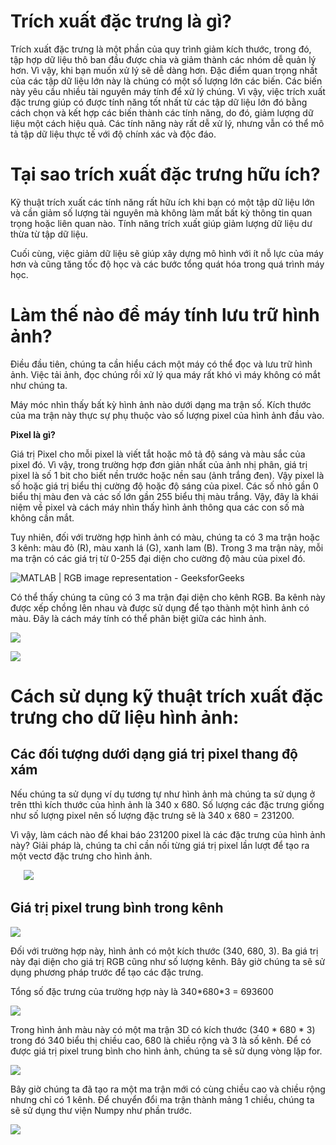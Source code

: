 ﻿# **Trích xuất đặc trưng là gì?**
Trích xuất đặc trưng là một phần của quy trình giảm kích thước, trong đó, tập hợp dữ liệu thô ban đầu được chia và giảm thành các nhóm dễ quản lý hơn. Vì vậy, khi bạn muốn xử lý sẽ dễ dàng hơn. Đặc điểm quan trọng nhất của các tập dữ liệu lớn này là chúng có một số lượng lớn các biến. Các biến này yêu cầu nhiều tài nguyên máy tính để xử lý chúng. Vì vậy, việc trích xuất đặc trưng giúp có được tính năng tốt nhất từ ​​các tập dữ liệu lớn đó bằng cách chọn và kết hợp các biến thành các tính năng, do đó, giảm lượng dữ liệu một cách hiệu quả. Các tính năng này rất dễ xử lý, nhưng vẫn có thể mô tả tập dữ liệu thực tế với độ chính xác và độc đáo.
# **Tại sao trích xuất đặc trưng hữu ích?**
Kỹ thuật trích xuất các tính năng rất hữu ích khi bạn có một tập dữ liệu lớn và cần giảm số lượng tài nguyên mà không làm mất bất kỳ thông tin quan trọng hoặc liên quan nào. Tính năng trích xuất giúp giảm lượng dữ liệu dư thừa từ tập dữ liệu.

Cuối cùng, việc giảm dữ liệu sẽ giúp xây dựng mô hình với ít nỗ lực của máy hơn và cũng tăng tốc độ học và các bước tổng quát hóa trong quá trình máy học.
# **Làm thế nào để máy tính lưu trữ hình ảnh?**
Điều đầu tiên, chúng ta cần hiểu cách một máy có thể đọc và lưu trữ hình ảnh. Việc tải ảnh, đọc chúng rồi xử lý qua máy rất khó vì máy không có mắt như chúng ta.

Máy móc nhìn thấy bất kỳ hình ảnh nào dưới dạng ma trận số. Kích thước của ma trận này thực sự phụ thuộc vào số lượng pixel của hình ảnh đầu vào.

**Pixel là gì?**

Giá trị Pixel cho mỗi pixel là viết tắt hoặc mô tả độ sáng và màu sắc của pixel đó. Vì vậy, trong trường hợp đơn giản nhất của ảnh nhị phân, giá trị pixel là số 1 bit cho biết nền trước hoặc nền sau (ảnh trắng đen). Vậy pixel là số hoặc giá trị biểu thị cường độ hoặc độ sáng của pixel. Các số nhỏ gần 0 biểu thị màu đen và các số lớn gần 255 biểu thị màu trắng. Vậy, đây là khái niệm về pixel và cách máy nhìn thấy hình ảnh thông qua các con số mà không cần mắt.

Tuy nhiên, đối với trường hợp hình ảnh có màu, chúng ta có 3 ma trận hoặc 3 kênh: màu đỏ (R), màu xanh lá (G), xanh lam (B). Trong 3 ma trận này, mỗi ma trận có các giá trị từ 0-255 đại diện cho cường độ màu của pixel đó.

![MATLAB | RGB image representation - GeeksforGeeks](https://media.geeksforgeeks.org/wp-content/uploads/Pixel.jpg)

Có thể thấy chúng ta cũng có 3 ma trận đại diện cho kênh RGB. Ba kênh này được xếp chồng lên nhau và được sử dụng để tạo thành một hình ảnh có màu. Đây là cách máy tính có thể phân biệt giữa các hình ảnh.

![](https://lh3.googleusercontent.com/AuDM9SFAk5-fvFf85dMu9xksW5cplbuIuYNlOYQATdO1XKkIOYpiGMHSWKffK6evT6Q9cAGmyPwBfIPTffcu2YodkjzRDYWbQvJLUoqHyyVRqlDTF2PQXDgUD63BWXydo5sOZq1qDdhpdgkvzewjb-vfNHAgDaZDyxbujGNQAc8nJ94PU6c11tmuVNnsZdYMIcHbUm5lPTplif-FjkqA_8q5PoLOlrl8c8d7ltarkto97V41HJKWz3y9Y0pP_6Wp145y0m4uo2YFJRCMM_likaFsewf6E4XO3ixP3jWeKkLOeN_nCzurKEIEOwPi00mHWl8BbkzkxrRrvv6RrwIraSJ-S8wHTEc2gDPAQ9H8gxmmGEaWELyE1QJJSIXE7fAuD61UdnE8S_BgyePYODdPH8lydOI_emm9LkcievEsZvhCxJ4zfa8qpk21bjpYngS2nTFDZYZReIesUBLZNdapl5KG-oaolkkRnd4_FjqzfTxST6fEN3wHYhBxFd0dq3hj0aodF4hzcWteUNQDQJm4jt1kR4rrbumyrYr94wUMuTFSQV3V5VnyJC2lnxbVR6-UCrrxu9RoGtigQksYq4a8MkDMkI0rmpOygb_jdIq1BFg0FPOhp0Q2KVt_IgJdvRXuR734PS5E0YMHQGSEQCwjTDk9kxEdATzrI6TlQJiSTG0bqm0bOn0lMuiPPFYX7FZjVeadpGhxKh4D3GNW_wEsWA=w991-h730-no?authuser=0)

![](https://lh3.googleusercontent.com/ZgSt-mZcnAygiW9vv8DbiegDkO8MdT3u2ZGhpgL-NM9YQMbM_sdMjI5Sj9Mg4118XzMx6bZk7zU8sxl-RcTQKNBg6ZxhYUjf4545wuC14VEi_gP1ypylEjgavPnVc45-4lVHS9QCoZ_4kcyImkxC0Q79T_2z4pGP7_KZ10f0lzV3wVU65leUvDefH-U8Tnv56BNzVwu9T-VpE82ZTlyqVpzGc35GA5k96QbIzE0y8yEP7aE1DIbsuqYSb5_jDglfRdRSfcU2LYxltvhy1tFYfFUZ7NH-pHgFY_75qCWoo7sfEISE3MlEdGSm4J-GLRnEhVMhD9z2ONlEAgGU4Fyfdk912JHE-KWgQ-BX-V4zfMuTSOxXl83po_2J-OZ9_VjIWZgkFKBhXpfpqxr97MbfssfDk-IvRF4_j2iBYtmHP91S7UTp2DmW-VeV3waq_zqn2ngLHOwOwlhKboP_H6ezRrPitp669S8_z5gjHu3ltV7pfEu2bKICIy6KwidKBQW9VZt5gxOvYIRLaTRWowWXNuw40r9Ka8azIkYR1qD8GDv9Ka12PjeTyW7GnmcpDWGqz2p82-piDvWQvcDZ1LeElvQjxRiYqMQ3KD7m5_rG43miPWDFqk9jl2LnnqHbPZ5YHawkz4LZaAZzVx70fEA_DKuBQHjs22tjLbechkoTEN0V1MHQ81T1-X4NdEiqr6GZZdGwNLw-u7gNg8YeC5H5Ag=w858-h715-no?authuser=0)



# **Cách sử dụng kỹ thuật trích xuất đặc trưng cho dữ liệu hình ảnh:**
## **Các đối tượng dưới dạng giá trị pixel thang độ xám**
Nếu chúng ta sử dụng ví dụ tương tự như hình ảnh mà chúng ta sử dụng ở trên tthì kích thước của hình ảnh là 340 x 680. Số lượng các đặc trưng giống như số lượng pixel nên số lượng đặc trưng sẽ là 340 x 680 = 231200.

Vì vậy, làm cách nào để khai báo 231200 pixel là các đặc trưng của hình ảnh này? Giải pháp là, chúng ta chỉ cần nối từng giá trị pixel lần lượt để tạo ra một vectơ đặc trưng cho hình ảnh.

`	`![](https://lh3.googleusercontent.com/rkBUhcvkwbrN7c9T0FIm_P2Svt7MrZHIBZa9LWD75jhb5PrDqDjGVmHKzIBwoOgzenJffHP6r8tsIm3EF3KHxY2uT3JHMmEQRN8S6n-cJ-pVd-UhcPL-p3ttSKYt7wbEYsFyCVPlDvGDuBfPlM_iSDRhSMchM5RjrIbVOhqUn6Xp8f_DS7KkRtETHhvg0gxoZnVxLb03HFImwMvzYt__veDW3_Tjp1wUkRBNinatCnK-Sktp50mImUUyDs5WnMQTu74f8gW2eo5iu8877UOUaVrzRqlYpYYgR5XkMORlOOB6xVu0fUvFjO6LUzk2OAyyKMDphDRFWzZPJLoE6kUoE26yLwHOgO8qGrd6AOarhTno3x7QUwyMZ5YtJWkV_7z9M9C7jR2S7eNkC07JekIn5-Bi4ppiRDy1OM46mih0uGNlnWtllCboBuzXcoB9mIV2qD1razLRcsgY_4IZPXReTFnaUp30S3-juTv1lKx56Yus_mV35d1Pp4xvA6pedy8VhyGi-DSlnCXznaT5W_4gIT4iRgpXpKoobFbC5uvqNAR4LYYJZQwrnCXWZwLltieln0e-xxIKT1feKHAXPB5kl97Pf-31AqOyOOoJVZ4i5_9pFjk3yqALjJq4J--fik-WzwwMFRl37uF2gAahlMGzgDE9KGqyKqwztfHA2F2K2iJsx1wX-zopQeQhDVSPvBmot8WGcngysP9ZTxYLYm5fkQ=w726-h672-no?authuser=0)
## **Giá trị pixel trung bình trong kênh**
![](https://lh3.googleusercontent.com/n9CHY78v-WLK-hPTVTiZiHgzOPyPSG-QmvEihVMXaqpQq2afnTrLoaHZejsKdWszx_7HZI9xITwDUrdW_ThZPLLtfs5DEhkpj30QLd6MldGUBZ7qxdd4C4oN2MXSKEv_7Tm4aEbsaUxHOum5FI8I1yWweRhU88eJ2_B6oRJd4l6dYkyRPtrbhRlvKjxkw71DXAKeJ8pngvEfqyuZw9Nb4xeozExZ1oucKTimZEoQ7rLLY_GwvKyCkC4gvSH-d-uyOqJKwd2RQCG2Su7Xfevrb64FjbVddFrvcEP49g6ybUMwmOu3dvKOoeaELvecjLStwdSFymNFziJlZpeEotJIpWmXJLd0fjWfYaSrbGzqzbcehwo_RTOiM_2qg2_jaZdDgIMaM8vUFbDjkkXTvNTGskh-l2ODfJsP9nzHRLNDu5eY0vogSwzxdsXPTRhfYN2BqU9ZoUN4gdK179kcRZdZppSa-OpDdeEjt0u0QQ1Auc89TC5qllG527KUlRcB3PVNJ6I_1E53wHI0usqUjISRRG5-c0TiAnyBeKiKMHnipH6_Yt9Vyp_axMicY9aUV_rFthF85FFnT-m0-akn3XABEfQUrsL42Gc6PcJ8aLtotm-Ss6n-4RmSmvQLH8kr6EEbcj1aOAoCGq4HPHNYTX5i6zNx5mm653Zg7wICjA1QvJTr9Rs5VSOQTP5HbtiQ_bGZG8l0gbTefFg0emY6WWz6dg=w894-h636-no?authuser=0)

Đối với trường hợp này, hình ảnh có một kích thước (340, 680, 3). Ba giá trị này đại diện cho giá trị RGB cũng như số lượng kênh. Bây giờ chúng ta sẽ sử dụng phương pháp trước để tạo các đặc trưng.

Tổng số đặc trưng của trường hợp này là 340\*680\*3 = 693600

![](https://lh3.googleusercontent.com/oQz62dnTEQ_LzLc5Agg9Ym_ocV1Yto0vfECnPvQAPYvGeNgCbvo_3HUFtMpGYNMSs85bVz9YPdxLV5motdl2WunvRzFXKQVQS8_q7J4opRvgRIZZaOt9ZRkoK9FT4rRzRnVR2tklUv98qKRnQ5bKXAVReO3jIPX-I1iLccY0RidmmTml33KPVudmCtjdpJjzMAHy5icTPIWmR87Gn82z6MTySq1RbCZ60GQKxmm9prqHFQTeGnCUVfFLU5rcoNOQoeJ6CVd2c1tUo-RHEdaUK0QaxL7p07gNgFFyqLcEmRMxb2l5atfhH7UEjufDDkhsDXzR6O96Cuwad3GP5GbeCVO0fMCpRypAZzBjFdKbbsvxeCUVNdnrqvph1Hbkh3SOVo3L0De0HLPvQnGOq2DOfnclefCsH9Vb12Tz6giXEoGGgQV2-JSSKeRuGtFQjx9e7T9XTepgY-HE8FjEVc8PJsouwtJB59pfpwP9VxzhDXFw6r6qwDfw_Oj-t-cn1HlUPSy281UXRevRUtldULreYUBAFjMeAs1bzEtrf-q00aIsxxYVCVKJTA48wwwJ6D3H3doc1WHMR7rDNO-TjtKhdmEuOxBtgJNnZz6y44FSyHTIHep3oHmUYkVAmO50mUf-LTqLGJdYClNzHhMeHudmgjOgS_FIl-mBSmAcwbyvr_dCdxYfYD_DbosHT79sBOfDpsH2ynW0WsLVmPsxtdXhdw=w839-h514-no?authuser=0)

Trong hình ảnh màu này có một ma trận 3D có kích thước (340 \* 680 \* 3) trong đó 340 biểu thị chiều cao, 680 là chiều rộng và 3 là số kênh. Để có được giá trị pixel trung bình cho hình ảnh, chúng ta sẽ sử dụng vòng lặp for.

![](https://lh3.googleusercontent.com/OWeKxVNYWM1B66sQRh5UEU0hFcQosEZiMqvoeNH_B41lMaAtetTxVmiFePkmBectQ7KlKLjXl5nQrpiALGdnQKQBX-DLL6ov5aTQBDgU3iW9-Ogu0CUbJqfiENope8ebHJNisd2mpsxym_JwTgnT6aW-rsmTgLUN_u4C5j56m1d4BvRV7qGgIFZETMDlaQEukpr-1sh_0YMaU9aPdQXNefTpZj-XHTw0qVbl46dzjQChgG0cTMxyvgQxxJzZPf5nitVcGIFXXGvNMR3icKCPr7hZM-bmk_gC9LgIatLz0Ot0KhALOHOpndN6Zmnx3awRoWFon42oCdqZG_qW7WA4T-r8yOcswStpAUVLHmJxO9dFu18W2PsMhge2UFVp95RQoBmpeYW11X7asl1SOiubYD5r4VvvT99G0igrWCJ0ILlBpqFJQ1NOHLHRyHfHUg5ViTTS8hDh-JMK66A8FprUwH24pbmwDiaMxcHq0OQ9FqnYEAkSXKd0XtZBYF9Hr_ByH8SAWE8NSdG3TEMocCpAJ234xnyvjplbCheq9f01xV0eG0yHgGussmPYHLbJxY8l-Kmy3WHhNKW2b5WbVoRABBCElnTg1nE33RPM74dmzAl5AimufAi-QKiUMBV77IyNE7MyzTsGYWY4NMNPuFGKn1qmblLGn6U704wF8FeF-tFMXpowf74n4nJQ2iU4mycssVOcCa-FY6pqH0RWFUOCcA=w995-h631-no?authuser=0)

Bây giờ chúng ta đã tạo ra một ma trận mới có cùng chiều cao và chiều rộng nhưng chỉ có 1 kênh. Để chuyển đổi ma trận thành mảng 1 chiều, chúng ta sẽ sử dụng thư viện Numpy như phần trước.

![](https://lh3.googleusercontent.com/XiUAhZIfTz9cFLI-NZJGDlAAReCbtd5MwOv8D-W1gsnvi6ljbFdlroTQCXEckWJs9Utba434yQlAfhgMFd4QWRL2pXoXMcw8ofjcdG6brFtkwJZoSmI0qB2WTYNm1s1l4tdTbjK9CIwu2cE9OyXahp5kipScioqgo2GwlySZD1Ru-B5ZKYl167PwrP5e8vJa1wulV3VDjhvW6h6ggGQiNDKO6RSWAzh8rIfq40S2sOXYCjA7XgvJO_l-9cH8Uz5yol_OiQ86SqdnmZZ4r_90cPDCJfYPIWyMRE6OcZwDq_5e6Vh_CBTX9jXVMt7rEl8Y8wWaiVYjwzmDhvYmF4OY_YUK9X53cgqmB5y263nLpxyU1yzCeKZgU8wjZjNWP36hwjmLD47apCdfoVOiJAmCfQWPMs8RzmzwaChvPpB55PlI9itkvZasr6Y-J_8oyXTyAanh8TtuFtFOnk7rRBriy7cESj7dNP6yePbxvROmXPk69uNsT8FeasO6qFGworCeZYXNiYJ9XB9svAraHXPSEpgAvU1T2UqmtCt4kjSKK0qJFp3aE77hWmbfASyKGGxqUa2TDwvT-vhbJCx5DsNPu5meBYLJ4RBWzJIzXGmv8mjnzQlHquLA6f5BSWKu0MUEdMgU7oGDhg98HJ7S7bWjsb1osYdi7ZbCO282r_Dq25NLtv5vBWKx_t4pYsLGobhpWRsI0Xl8oovoZ-xvquG2tg=w994-h440-no?authuser=0)
